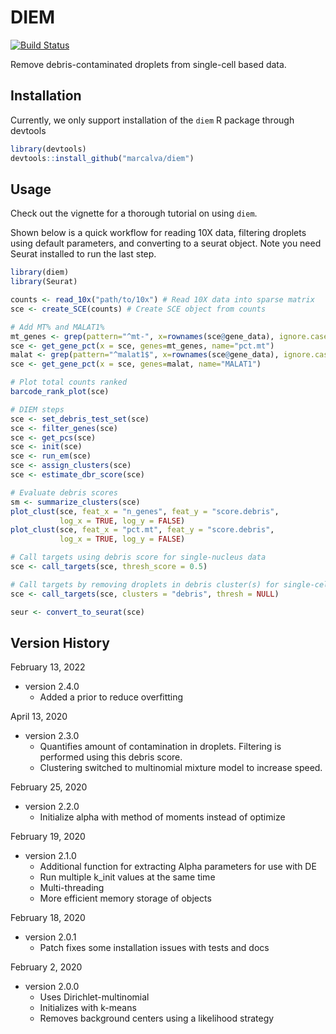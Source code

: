 
# DIEM

[![Build Status](https://travis-ci.com/marcalva/diem.svg?branch=master)](https://travis-ci.com/marcalva/diem)

Remove debris-contaminated droplets from single-cell based data.

## Installation

Currently, we only support installation of the `diem` R package 
through devtools

```R
library(devtools)
devtools::install_github("marcalva/diem")
```

## Usage

Check out the vignette for a thorough tutorial on using `diem`. 

Shown below is a quick workflow for reading 10X data, filtering 
droplets using default parameters, and converting to a 
seurat object. Note you need Seurat installed to run the last step.

```R
library(diem)
library(Seurat)

counts <- read_10x("path/to/10x") # Read 10X data into sparse matrix
sce <- create_SCE(counts) # Create SCE object from counts

# Add MT% and MALAT1%
mt_genes <- grep(pattern="^mt-", x=rownames(sce@gene_data), ignore.case=TRUE, value=TRUE)
sce <- get_gene_pct(x = sce, genes=mt_genes, name="pct.mt")
malat <- grep(pattern="^malat1$", x=rownames(sce@gene_data), ignore.case=TRUE, value=TRUE)
sce <- get_gene_pct(x = sce, genes=malat, name="MALAT1")

# Plot total counts ranked
barcode_rank_plot(sce)

# DIEM steps
sce <- set_debris_test_set(sce)
sce <- filter_genes(sce)
sce <- get_pcs(sce)
sce <- init(sce)
sce <- run_em(sce)
sce <- assign_clusters(sce)
sce <- estimate_dbr_score(sce)

# Evaluate debris scores
sm <- summarize_clusters(sce)
plot_clust(sce, feat_x = "n_genes", feat_y = "score.debris", 
           log_x = TRUE, log_y = FALSE)
plot_clust(sce, feat_x = "pct.mt", feat_y = "score.debris", 
           log_x = TRUE, log_y = FALSE)

# Call targets using debris score for single-nucleus data
sce <- call_targets(sce, thresh_score = 0.5)

# Call targets by removing droplets in debris cluster(s) for single-cell data
sce <- call_targets(sce, clusters = "debris", thresh = NULL)

seur <- convert_to_seurat(sce)
```

## Version History

February 13, 2022
* version 2.4.0
    * Added a prior to reduce overfitting

April 13, 2020
* version 2.3.0
    * Quantifies amount of contamination in droplets. Filtering is 
      performed using this debris score.
    * Clustering switched to multinomial mixture model to increase speed.

February 25, 2020
* version 2.2.0
    * Initialize alpha with method of moments instead of optimize

February 19, 2020
* version 2.1.0
    * Additional function for extracting Alpha parameters for use with DE
    * Run multiple k_init values at the same time
    * Multi-threading
    * More efficient memory storage of objects

February 18, 2020
* version 2.0.1
    * Patch fixes some installation issues with tests and docs

February 2, 2020
* version 2.0.0
    * Uses Dirichlet-multinomial
    * Initializes with k-means
    * Removes background centers using a likelihood strategy


